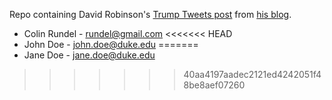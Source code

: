 Repo containing David Robinson's [Trump Tweets post](http://varianceexplained.org/r/trump-tweets/) from [his blog](http://varianceexplained.org).

* Colin Rundel - rundel@gmail.com
<<<<<<< HEAD
* John Doe - john.doe@duke.edu
=======
* Jane Doe - jane.doe@duke.edu
>>>>>>> 40aa4197aadec2121ed4242051f48be8aef07260

